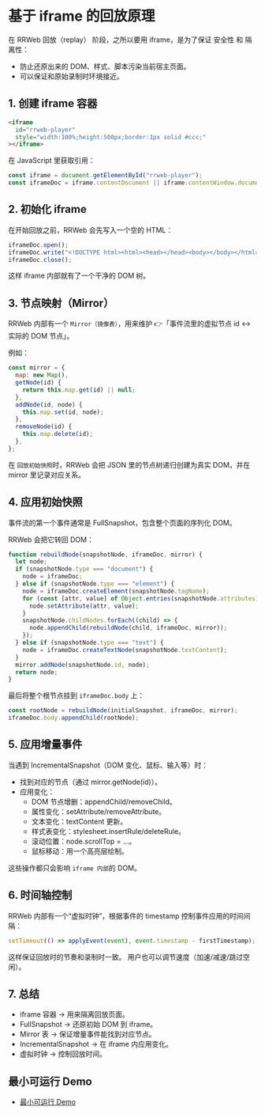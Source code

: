 # 基于 iframe 的回放原理

在 RRWeb 回放（replay） 阶段，之所以要用 iframe，是为了保证 安全性 和 隔离性：

- 防止还原出来的 DOM、样式、脚本污染当前宿主页面。
- 可以保证和原始录制时环境接近。

## 1. 创建 iframe 容器

```html
<iframe
  id="rrweb-player"
  style="width:100%;height:500px;border:1px solid #ccc;"
></iframe>
```

在 JavaScript 里获取引用：

```js
const iframe = document.getElementById("rrweb-player");
const iframeDoc = iframe.contentDocument || iframe.contentWindow.document;
```

## 2. 初始化 iframe

在开始回放之前，RRWeb 会先写入一个空的 HTML：

```js
iframeDoc.open();
iframeDoc.write("<!DOCTYPE html><html><head></head><body></body></html>");
iframeDoc.close();
```

这样 iframe 内部就有了一个干净的 DOM 树。

## 3. 节点映射（Mirror）

RRWeb 内部有一个 `Mirror（镜像表）`，用来维护 👉「事件流里的虚拟节点 id ↔ 实际的 DOM 节点」。

例如：

```js
const mirror = {
  map: new Map(),
  getNode(id) {
    return this.map.get(id) || null;
  },
  addNode(id, node) {
    this.map.set(id, node);
  },
  removeNode(id) {
    this.map.delete(id);
  },
};
```

在 `回放初始快照`时，RRWeb 会把 JSON 里的节点树递归创建为真实 DOM，并在 mirror 里记录对应关系。

## 4. 应用初始快照

事件流的第一个事件通常是 FullSnapshot，包含整个页面的序列化 DOM。

RRWeb 会把它转回 DOM：

```js
function rebuildNode(snapshotNode, iframeDoc, mirror) {
  let node;
  if (snapshotNode.type === "document") {
    node = iframeDoc;
  } else if (snapshotNode.type === "element") {
    node = iframeDoc.createElement(snapshotNode.tagName);
    for (const [attr, value] of Object.entries(snapshotNode.attributes)) {
      node.setAttribute(attr, value);
    }
    snapshotNode.childNodes.forEach((child) => {
      node.appendChild(rebuildNode(child, iframeDoc, mirror));
    });
  } else if (snapshotNode.type === "text") {
    node = iframeDoc.createTextNode(snapshotNode.textContent);
  }
  mirror.addNode(snapshotNode.id, node);
  return node;
}
```

最后将整个根节点挂到 `iframeDoc.body` 上：

```js
const rootNode = rebuildNode(initialSnapshot, iframeDoc, mirror);
iframeDoc.body.appendChild(rootNode);
```

## 5. 应用增量事件

当遇到 IncrementalSnapshot（DOM 变化、鼠标、输入等）时：

- 找到对应的节点（通过 mirror.getNode(id)）。
- 应用变化：
  - DOM 节点增删：appendChild/removeChild。
  - 属性变化：setAttribute/removeAttribute。
  - 文本变化：textContent 更新。
  - 样式表变化：stylesheet.insertRule/deleteRule。
  - 滚动位置：node.scrollTop = ...。
  - 鼠标移动：用一个高亮层绘制。

这些操作都只会影响 `iframe 内部`的 DOM。

## 6. 时间轴控制

RRWeb 内部有一个“虚拟时钟”，根据事件的 timestamp 控制事件应用的时间间隔：

```js
setTimeout(() => applyEvent(event), event.timestamp - firstTimestamp);
```

这样保证回放时的节奏和录制时一致。
用户也可以调节速度（加速/减速/跳过空闲）。

## 7. 总结

- iframe 容器 → 用来隔离回放页面。
- FullSnapshot → 还原初始 DOM 到 iframe。
- Mirror 表 → 保证增量事件能找到对应节点。
- IncrementalSnapshot → 在 iframe 内应用变化。
- 虚拟时钟 → 控制回放时间。

## 最小可运行 Demo

- [最小可运行 Demo](./demo/iframe-player.html)
